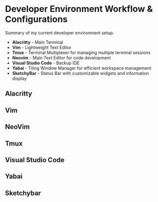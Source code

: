 # Developer Environment Workflow & Configurations

Summary of my current developer environment setup.

- **Alacritty** - Main Terminal
- **Vim** - Lightweight Text Editor
- **Tmux** - Terminal Multiplexer for managing multiple terminal sessions
- **Neovim** - Main Text Editor for code development
- **Visual Studio Code** - Backup IDE
- **Yabai** - Tiling Window Manager for efficient workspace management
- **SketchyBar** - Status Bar with customizable widgets and information display

## Alacritty

## Vim

## NeoVim

## Tmux

## Visual Studio Code

## Yabai

## Sketchybar

